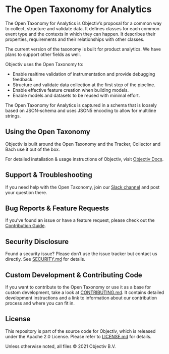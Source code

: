 # The Open Taxonomy for Analytics

The Open Taxonomy for Analytics is Objectiv’s proposal for a common way to collect, structure and validate data. It defines classes for each common event type and the contexts in which they can happen. It describes their properties, requirements and their relationships with other classes. 

The current version of the taxonomy is built for product analytics. We have plans to support other fields as well.

Objectiv uses the Open Taxonomy to:
* Enable realtime validation of instrumentation and provide debugging feedback.
* Structure and validate data collection at the first step of the pipeline.
* Enable effective feature creation when building models.
* Enable models and datasets to be reused with minimal effort.

The Open Taxonomy for Analytics is captured in a schema that is loosely based on JSON-schema and uses JSON5 encoding to allow for multiline strings. 

## Using the Open Taxonomy
Objectiv is built around the Open Taxonomy and the Tracker, Collector and Bach use it out of the box.

For detailed installation & usage instructions of Objectiv, visit [Objectiv Docs](https://www.objectiv.io/docs).

## Support & Troubleshooting
If you need help with the Open Taxonomy, join our [Slack channel](https://objectiv.io/join-slack/) and post your question there. 

## Bug Reports & Feature Requests
If you’ve found an issue or have a feature request, please check out the [Contribution Guide](https://objectiv.io/docs/home/the-project/contribute/).

## Security Disclosure
Found a security issue? Please don’t use the issue tracker but contact us directly. See [SECURITY.md](../SECURITY.md) for details.

## Custom Development & Contributing Code
If you want to contribute to the Open Taxonomy or use it as a base for custom development, take a look at [CONTRIBUTING.md](CONTRIBUTING.md). It contains detailed development instructions and a link to information about our contribution process and where you can fit in.

## License
This repository is part of the source code for Objectiv, which is released under the Apache 2.0 License. Please refer to [LICENSE.md](../LICENSE.md) for details.

Unless otherwise noted, all files © 2021 Objectiv B.V.
